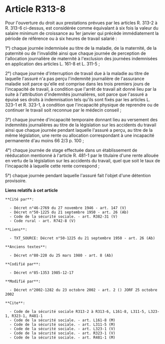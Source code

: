 # Article R313-8

Pour l'ouverture du droit aux prestations prévues par les articles R. 313-2 à R. 313-6 ci-dessus, est considérée comme
équivalant à six fois la valeur du salaire minimum de croissance au 1er janvier qui précède immédiatement la période de
référence ou à six heures de travail salarié :

1°) chaque journée indemnisée au titre de la maladie, de la maternité, de la paternité ou de l'invalidité ainsi que chaque
journée de perception de l'allocation journalière de maternité à l'exclusion des journées indemnisées en application des
articles L. 161-8 et L. 311-5 ;

2°) chaque journée d'interruption de travail due à la maladie au titre de laquelle l'assuré n'a pas perçu l'indemnité
journalière de l'assurance maladie soit parce qu'elle est comprise dans les trois premiers jours de l'incapacité de travail,
à condition que l'arrêt de travail ait donné lieu par la suite à l'attribution d'indemnités journalières, soit parce que
l'assuré a épuisé ses droits à indemnisation tels qu'ils sont fixés par les articles L. 323-1 et R. 323-1, à condition que
l'incapacité physique de reprendre ou de continuer le travail soit reconnue par le médecin conseil ; 

3°) chaque journée d'incapacité temporaire donnant lieu au versement des indemnités journalières au titre de la législation
sur les accidents du travail ainsi que chaque journée pendant laquelle l'assuré a perçu, au titre de la même législation, une
rente ou allocation correspondant à une incapacité permanente d'au moins 66 2/3 p. 100 ; 

4°) chaque journée de stage effectuée dans un établissement de rééducation mentionné à l'article R. 481-1 par le titulaire
d'une rente allouée en vertu de la législation sur les accidents du travail, quel que soit le taux de l'incapacité à laquelle
cette rente correspond ; 

5°) chaque journée pendant laquelle l'assuré fait l'objet d'une détention provisoire.

**Liens relatifs à cet article**

	**Cité par**:

	  - Décret n°46-2769 du 27 novembre 1946 - art. 147 (V)
	  - Décret n°50-1225 du 21 septembre 1950 - art. 26 (Ab)
	  - Code de la sécurité sociale. - art. R382-31 (V)
	  - Code rural - art. R742-8 (V)

	**Liens**:

	  - TXT_SOURCE: Décret n°50-1225 du 21 septembre 1950 - art. 26 (Ab)

	**Anciens textes**:

	  - Décret n°80-220 du 25 mars 1980 - art. 8 (Ab)

	**Codifié par**:

	  - Décret n°85-1353 1985-12-17

	**Modifié par**:

	  - Décret n°2002-1282 du 23 octobre 2002 - art. 2 () JORF 25 octobre 2002

	**Cite**:

	  - Code de la sécurité sociale R313-2 à R313-6, L161-8, L311-5, L323-1, R323-1, R481-1
	  - Code de la sécurité sociale. - art. L161-8 (M)
	  - Code de la sécurité sociale. - art. L311-5 (M)
	  - Code de la sécurité sociale. - art. L323-1 (V)
	  - Code de la sécurité sociale. - art. R323-1 (V)
	  - Code de la sécurité sociale. - art. R481-1 (M)
